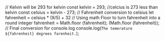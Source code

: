 // Kelvin will be 293 for kelvin
const kelvin = 293;
//celcius is 273 less than kelvin
const celsius =  kelvin - 273;
// Fahrenheit conversion to celsius
let fahrenheit = celsius * (9/5) + 32
// Using math Floor to turn fahrenheit into a round integer
fahrenheit = Math.floor (fahrenheit);
(Math.floor (fahrenheit));
// Final conversion for console.log
console.log(`The temerature ${fahrenheit}
degrees farenheit.`);
